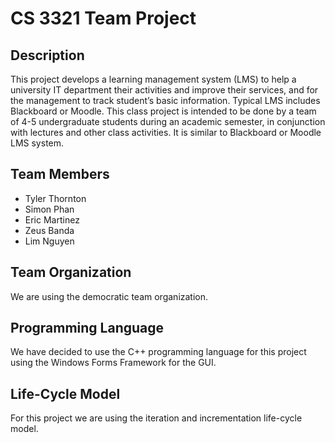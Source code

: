 # CS 3321 Team Project

## Description
This project develops a learning management system (LMS) to help a university IT department their activities and improve their services, and for the management to track student’s basic information. Typical LMS includes Blackboard or Moodle. This class project is intended to be done by a team of 4-5 undergraduate students during an academic semester, in conjunction with lectures and other class activities. It is similar to Blackboard or Moodle LMS system.

## Team Members
- Tyler Thornton
- Simon Phan
- Eric Martinez
- Zeus Banda
- Lim Nguyen

## Team Organization

We are using the democratic team organization.

## Programming Language

We have decided to use the C++ programming language for this project using the Windows Forms Framework for the GUI.

## Life-Cycle Model

For this project we are using the iteration and incrementation life-cycle model.
